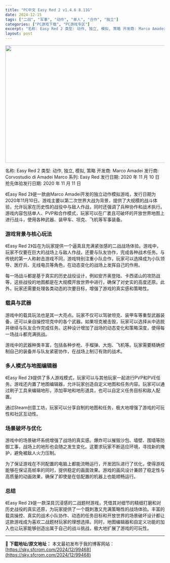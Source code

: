 ```yaml
---
title: "PC中文 Easy Red 2 v1.4.6 8.11G"
date: 2024-12-15
tags: ["二战", "军事", "动作", "单人", "合作", "独立"]
categories: ["PC游戏下载", "PC游戏专区"]
excerpt: "名称: Easy Red 2 类型: 动作, 独立, 模拟, 策略 开发商: Marco Amadei 发行商: Corvostudio di Amadei Marco 系列: Easy Red 发行日期: 2020 年 11 月 10 日 抢先体验发行日期: 2020 年 11 月 11 日 《E&hellip;"
layout: post
---
```


<img class="aligncenter size-full wp-image-99469" src="https://sky.sfcrom.com/wp-content/uploads/2024/12/2024121504180898.webp" alt="" width="660" height="370" />

名称: Easy Red 2
类型: 动作, 独立, 模拟, 策略
开发商: Marco Amadei
发行商: Corvostudio di Amadei Marco
系列: Easy Red
发行日期: 2020 年 11 月 10 日
抢先体验发行日期: 2020 年 11 月 11 日

《Easy Red 2》是一款由Marco Amadei开发的独立动作模拟游戏，发行日期为2020年11月10日。游戏主要以第二次世界大战为背景，提供了大规模的战斗体验，允许玩家在历史性的战役中与敌人作战，同时还强调了兵种协作和战术执行。游戏内容包括单人、PVP和合作模式，玩家可以在广袤且可破坏的开放世界地图上进行战斗，使用各种武器、装甲车、坦克、飞机等军事装备。
<h3>游戏背景与核心玩法</h3>
《Easy Red 2》旨在为玩家提供一个逼真且充满紧张感的二战战场体验。游戏中，玩家不仅要在巨大的战场上与敌人作战，还要与队友协作，完成各种战术任务。与传统的第一人称射击游戏不同，游戏特别注重小队合作，玩家可以选择成为小队领导、医疗兵、无线电员等角色，在动态变化的战场上发挥自己的作用。

每一场战斗都是基于真实的历史战役设计，例如安齐奥登陆、卡西诺山的攻防战等，这些战役的地图都是在大规模开放世界中进行，确保了对史实的高度还原。此外，玩家还需要处理各类动态的次要目标，增强了游戏的真实感和策略性。
<h3>载具与武器</h3>
游戏中的载具玩法也是其一大亮点。玩家不仅可以驾驶坦克、装甲车等重型武器装备，还可以亲自操控坦克中的各个武器。如果坦克被击毁，玩家可以选择从中逃脱并继续与队友合作完成任务。这种设计增加了战场的动态变化和策略深度，使得每一场战斗都充满挑战。

游戏中的武器种类丰富，包括各种步枪、手榴弹、大炮、飞机等。玩家需要精确控制自己的装备并与队友紧密协作，在战场上制订有效的战术。
<h3>多人模式与地图编辑器</h3>
《Easy Red 2》提供了多人游戏模式，玩家可以与其他玩家一起进行PVP和PVE任务。游戏还内置了地图编辑器，允许玩家创造自定义地图和任务内容。玩家可以通过刷子工具来编辑地形，添加草地和地形道具，也可以自定义任务目标和敌人配置。

通过Steam创意工坊，玩家可以分享自制的地图和任务，极大地增强了游戏的可玩性和社区互动性。
<h3>场景破坏与优化</h3>
游戏中的场景破坏系统增强了战场的真实感。爆炸可以摧毁沙包、墙壁、围墙等防御工事，战场上的地形也会随之发生变化。这要求玩家不断适应环境，寻找新的掩护，避免被敌人火力压制。

为了保证游戏在不同配置的电脑上都能流畅运行，开发团队进行了优化，使得游戏能够在保证高帧率的同时，提供稳定的画面效果。游戏的画风设计兼顾了稳定性与高质量的动画效果，确保了即使是在低配置的机器上也能顺畅运行。
<h3>总结</h3>
《Easy Red 2》是一款深具沉浸感的二战题材游戏，凭借其对细节的精细打磨和对历史战役的真实还原，为玩家提供了一个既刺激又充满策略性的战场体验。丰富的载具操控、真实的战术小队协作、动态的任务目标和开放世界的场景破坏设计都让这款游戏成为喜欢二战题材玩家的理想选择。同时，地图编辑器和自定义功能的加入也让玩家能够创造出属于自己的战斗挑战，极大地扩展了游戏的可玩性。

---
📖 **下载地址/原文地址：** 本文最初发布于我的博客网站：[https://sky.sfcrom.com/2024/12/99468](https://sky.sfcrom.com/2024/12/99468)
